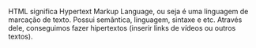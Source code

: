HTML significa Hypertext Markup Language, ou seja é uma linguagem de marcação de texto. Possui semântica, linguagem, sintaxe e etc. Através dele, conseguimos fazer hipertextos (inserir links de vídeos ou outros textos).